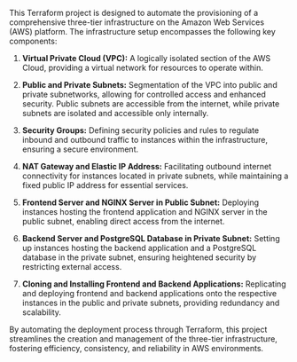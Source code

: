 This Terraform project is designed to automate the provisioning of a comprehensive three-tier infrastructure on the Amazon Web Services (AWS) platform. The infrastructure setup encompasses the following key components:

1. **Virtual Private Cloud (VPC):** A logically isolated section of the AWS Cloud, providing a virtual network for resources to operate within.

2. **Public and Private Subnets:** Segmentation of the VPC into public and private subnetworks, allowing for controlled access and enhanced security. Public subnets are accessible from the internet, while private subnets are isolated and accessible only internally.

3. **Security Groups:** Defining security policies and rules to regulate inbound and outbound traffic to instances within the infrastructure, ensuring a secure environment.

4. **NAT Gateway and Elastic IP Address:** Facilitating outbound internet connectivity for instances located in private subnets, while maintaining a fixed public IP address for essential services.

5. **Frontend Server and NGINX Server in Public Subnet:** Deploying instances hosting the frontend application and NGINX server in the public subnet, enabling direct access from the internet.

6. **Backend Server and PostgreSQL Database in Private Subnet:** Setting up instances hosting the backend application and a PostgreSQL database in the private subnet, ensuring heightened security by restricting external access.

7. **Cloning and Installing Frontend and Backend Applications:** Replicating and deploying frontend and backend applications onto the respective instances in the public and private subnets, providing redundancy and scalability.

By automating the deployment process through Terraform, this project streamlines the creation and management of the three-tier infrastructure, fostering efficiency, consistency, and reliability in AWS environments.